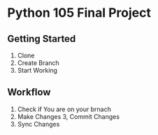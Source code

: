 # Python 105 Final Project

## Getting Started

1. Clone
2. Create Branch
3. Start Working

## Workflow

1. Check if You are on your brnach
2. Make Changes
3, Commit Changes
4. Sync Changes
